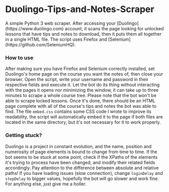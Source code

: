 # Duolingo-Tips-and-Notes-Scraper
<p>
A simple Python 3 web scraper. After accessing your [Duolingo](https://www.duolingo.com) account, it scans the page looking for unlocked lessons that have tips and notes to download, then it puts them all together in a single HTML file.
The script uses Firefox and [Selenium](https://github.com/SeleniumHQ).
</p>
<h3>How to use</h3>
<p>
After making sure you have Firefox and Selenium correctly installed, set Duolingo's home page on the course you want the notes of, then close your browser. Open the script, write your username and password in their respective fields and execute it. Let the bot do its thing without interacting with the pages it opens nor minimizing the window, it can take up to three minutes to scrape a whole course tree. Please note that the bot won't be able to scrape locked lessons.
Once it's done, there should be an HTML page complete with all of the course's tips and notes the bot was able to find. The file <code>embed.css</code> contains some CSS code I wrote to improve its readability, the script will automatically embed it to the page if both files are located in the same directory, but it's not necessary for it to work properly.
</p>
<h3>Getting stuck?</h3>
<p>
Duolingo is a project in constant evolution, and the name, position and numerosity of page elements is bound to change from time to time.
If the bot seems to be stuck at some point, check if the XPaths of the elements it's trying to process have been changed, and modify their related fields accordingly. Pay attention to the difference between absolute and relative paths!
If you have loading issues (slow connection), change <code>loginDelay</code> and <code>stepDelay</code> to bigger values, hopefully the bot will go slower and work fine.
For anything else, just give me a holler.
</p>
